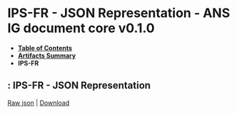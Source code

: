 # IPS-FR - JSON Representation - ANS IG document core v0.1.0

* [**Table of Contents**](toc.md)
* [**Artifacts Summary**](artifacts.md)
* **IPS-FR**

## : IPS-FR - JSON Representation

[Raw json](Binary-IPS-FR-2024.01.json) | [Download](Binary-IPS-FR-2024.01.json)

